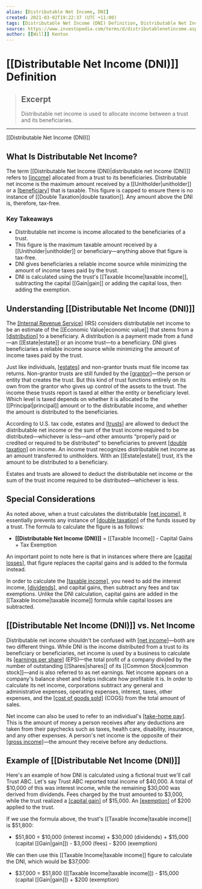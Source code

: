 ```yaml
---
alias: [Distributable Net Income, DNI]
created: 2021-03-02T19:22:37 (UTC +11:00)
tags: [Distributable Net Income (DNI) Definition, Distributable Net Income (DNI)]
source: https://www.investopedia.com/terms/d/distributablenetincome.asp
author: [[Will]] Kenton
---
```


# [[Distributable Net Income (DNI)]] Definition

> ## Excerpt
> Distributable net income is used to allocate income between a trust and its beneficiaries.

---

[[Distributable Net Income (DNI)]]
## What Is Distributable Net Income?

The term [[Distributable Net Income (DNI)|distributable net income (DNI)]] refers to [[income]](https://www.investopedia.com/terms/i/income.asp) allocated from a trust to its beneficiaries. Distributable net income is the maximum amount received by a [[Unitholder|unitholder]] or a [[beneficiary]](https://www.investopedia.com/terms/b/beneficiary.asp) that is taxable. This figure is capped to ensure there is no instance of [[Double Taxation|double taxation]]. Any amount above the DNI is, therefore, tax-free.

### Key Takeaways

-   Distributable net income is income allocated to the beneficiaries of a trust.
-   This figure is the maximum taxable amount received by a [[Unitholder|unitholder]] or beneficiary—anything above that figure is tax-free.
-   DNI gives beneficiaries a reliable income source while minimizing the amount of income taxes paid by the trust.
-   DNI is calculated using the trust's [[Taxable Income|taxable income]], subtracting the capital [[Gain|gain]] or adding the capital loss, then adding the exemption.

## Understanding [[Distributable Net Income (DNI)]]

The [[Internal Revenue Service]](https://www.investopedia.com/terms/i/irs.asp) (IRS) considers distributable net income to be an estimate of the [[Economic Value|economic value]] that stems from a [[distribution]](https://www.investopedia.com/terms/d/distribution.asp) to a beneficiary. A distribution is a payment made from a fund—an [[Estate|estate]] or an income trust—to a beneficiary. DNI gives beneficiaries a reliable income source while minimizing the amount of income taxes paid by the trust.

Just like individuals, [[estates]](https://www.investopedia.com/terms/e/[[Estate|estate]].asp) and non-grantor trusts must file income tax returns. Non-grantor trusts are still funded by the [[grantor]](https://www.investopedia.com/terms/g/grantor.asp)—the person or entity that creates the trust. But this kind of trust functions entirely on its own from the grantor who gives up control of the assets to the trust. The income these trusts report is taxed at either the entity or beneficiary level. Which level is taxed depends on whether it is allocated to the [[Principal|principal]] amount or to the distributable income, and whether the amount is distributed to the beneficiaries. 

According to U.S. tax code, estates and [[trusts]](https://www.investopedia.com/terms/t/trust.asp) are allowed to deduct the distributable net income or the sum of the trust income required to be distributed—whichever is less—and other amounts “properly paid or credited or required to be distributed” to beneficiaries to prevent [[double taxation]](https://www.investopedia.com/terms/d/double_taxation.asp) on income. An income trust recognizes distributable net income as an amount transferred to unitholders. With an [[Estate|estate]] trust, it’s the amount to be distributed to a beneficiary.

Estates and trusts are allowed to deduct the distributable net income or the sum of the trust income required to be distributed—whichever is less.

## Special Considerations

As noted above, when a trust calculates the distributable [[net income]](https://www.investopedia.com/terms/n/netincome.asp), it essentially prevents any instance of [[double taxation]](https://www.investopedia.com/terms/d/double_taxation.asp) of the funds issued by a trust. The formula to calculate the figure is as follows:

-   **[[Distributable Net Income (DNI)]]** = [[Taxable Income]] - Capital Gains + Tax Exemption

An important point to note here is that in instances where there are [[capital losses]](https://www.investopedia.com/terms/c/capitalloss.asp), that figure replaces the capital gains and is added to the formula instead.

In order to calculate the [[taxable income]](https://www.investopedia.com/terms/t/taxableincome.asp), you need to add the interest income, [[dividends]](https://www.investopedia.com/terms/d/dividend.asp), and capital gains, then subtract any fees and tax exemptions. Unlike the DNI calculation, capital gains are added in the [[Taxable Income|taxable income]] formula while capital losses are subtracted.

## [[Distributable Net Income (DNI)]] vs. Net Income

Distributable net income shouldn't be confused with [[net income]](https://www.investopedia.com/terms/n/netincome.asp)—both are two different things. While DNI is the income distributed from a trust to its beneficiary or beneficiaries, net income is used by a business to calculate its [[earnings per share]](https://www.investopedia.com/terms/e/eps.asp) (EPS)—the total profit of a company divided by the number of outstanding [[Shares|shares]] of its [[Common Stock|common stock]]—and is also referred to as net earnings. Net income appears on a company's balance sheet and helps indicate how profitable it is. In order to calculate its net income, corporations subtract any general and administrative expenses, operating expenses, interest, taxes, other expenses, and the [[cost of goods sold]](https://www.investopedia.com/terms/c/cogs.asp) (COGS) from the total amount of sales.

Net income can also be used to refer to an individual's [[take-home pay]](https://www.investopedia.com/terms/t/take-home-pay.asp). This is the amount of money a person receives after any deductions are taken from their paychecks such as taxes, health care, disability, insurance, and any other expenses. A person's net income is the opposite of their [[gross income]](https://www.investopedia.com/terms/g/grossincome.asp)—the amount they receive before any deductions.

## Example of [[Distributable Net Income (DNI)]]

Here's an example of how DNI is calculated using a fictional trust we'll call Trust ABC. Let's say Trust ABC reported total income of $40,000. A total of $10,000 of this was interest income, while the remaining $30,000 was derived from dividends. Fees charged by the trust amounted to $3,000, while the trust realized a [[capital gain]](https://www.investopedia.com/terms/c/capitalgain.asp) of $15,000. An [[exemption]](https://www.investopedia.com/terms/e/exemption.asp) of $200 applied to the trust.

If we use the formula above, the trust's [[Taxable Income|taxable income]] is $51,800:

-   $51,800 = $10,000 (interest income) + $30,000 (dividends) + $15,000 (capital [[Gain|gain]]) - $3,000 (fees) - $200 (exemption)

We can then use this [[Taxable Income|taxable income]] figure to calculate the DNI, which would be $37,000:

-   $37,000 = $51,800 ([[Taxable Income|taxable income]]) - $15,000 (capital [[Gain|gain]]) + $200 (exemption)
